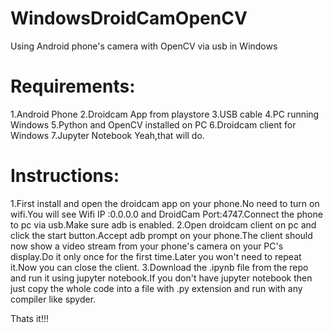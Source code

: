 # WindowsDroidCamOpenCV
Using Android phone's camera with OpenCV via usb in Windows

# Requirements:
1.Android Phone
2.Droidcam App from playstore
3.USB cable
4.PC running Windows
5.Python and OpenCV installed on PC
6.Droidcam client for Windows 
7.Jupyter Notebook
Yeah,that will do.

# Instructions:
1.First install and open the droidcam app on your phone.No need to turn on wifi.You will see Wifi IP :0.0.0.0 and DroidCam Port:4747.Connect the phone to pc via usb.Make sure adb is enabled.
2.Open droidcam client on pc and click the start button.Accept adb prompt on your phone.The client should now show a video stream from your phone's camera on your PC's display.Do it only once for the first time.Later you won't need to repeat it.Now you can close the client.
3.Download the .ipynb file from the repo and run it using jupyter notebook.If you don't have jupyter notebook then just copy the whole code into a file with .py extension and run with any compiler like spyder.

Thats it!!!


